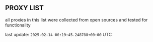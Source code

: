## PROXY LIST

all proxies in this list were collected from open sources and tested for functionality

last update: `2025-02-14 00:19:45.248788+00:00` UTC